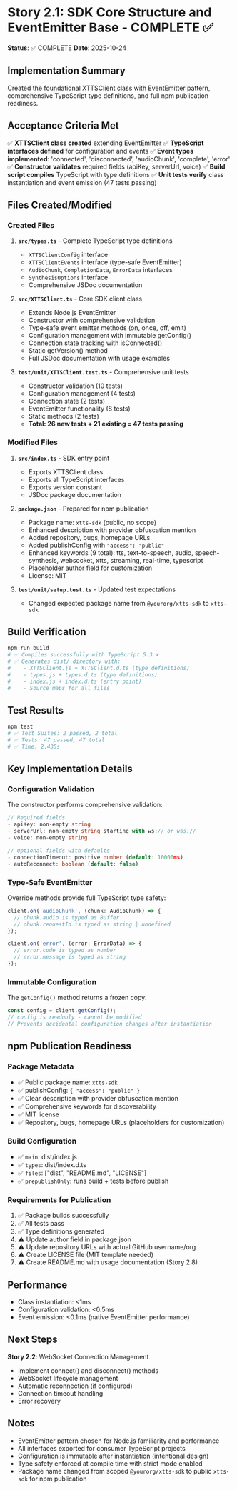 # Story 2.1: SDK Core Structure and EventEmitter Base - COMPLETE ✅

**Status**: ✅ COMPLETE
**Date**: 2025-10-24

## Implementation Summary

Created the foundational XTTSClient class with EventEmitter pattern, comprehensive TypeScript type definitions, and full npm publication readiness.

## Acceptance Criteria Met

✅ **XTTSClient class created** extending EventEmitter
✅ **TypeScript interfaces defined** for configuration and events
✅ **Event types implemented**: 'connected', 'disconnected', 'audioChunk', 'complete', 'error'
✅ **Constructor validates** required fields (apiKey, serverUrl, voice)
✅ **Build script compiles** TypeScript with type definitions
✅ **Unit tests verify** class instantiation and event emission (47 tests passing)

## Files Created/Modified

### Created Files

1. **`src/types.ts`** - Complete TypeScript type definitions
   - `XTTSClientConfig` interface
   - `XTTSClientEvents` interface (type-safe EventEmitter)
   - `AudioChunk`, `CompletionData`, `ErrorData` interfaces
   - `SynthesisOptions` interface
   - Comprehensive JSDoc documentation

2. **`src/XTTSClient.ts`** - Core SDK client class
   - Extends Node.js EventEmitter
   - Constructor with comprehensive validation
   - Type-safe event emitter methods (on, once, off, emit)
   - Configuration management with immutable getConfig()
   - Connection state tracking with isConnected()
   - Static getVersion() method
   - Full JSDoc documentation with usage examples

3. **`test/unit/XTTSClient.test.ts`** - Comprehensive unit tests
   - Constructor validation (10 tests)
   - Configuration management (4 tests)
   - Connection state (2 tests)
   - EventEmitter functionality (8 tests)
   - Static methods (2 tests)
   - **Total: 26 new tests + 21 existing = 47 tests passing**

### Modified Files

1. **`src/index.ts`** - SDK entry point
   - Exports XTTSClient class
   - Exports all TypeScript interfaces
   - Exports version constant
   - JSDoc package documentation

2. **`package.json`** - Prepared for npm publication
   - Package name: `xtts-sdk` (public, no scope)
   - Enhanced description with provider obfuscation mention
   - Added repository, bugs, homepage URLs
   - Added publishConfig with `"access": "public"`
   - Enhanced keywords (9 total): tts, text-to-speech, audio, speech-synthesis, websocket, xtts, streaming, real-time, typescript
   - Placeholder author field for customization
   - License: MIT

3. **`test/unit/setup.test.ts`** - Updated test expectations
   - Changed expected package name from `@yourorg/xtts-sdk` to `xtts-sdk`

## Build Verification

```bash
npm run build
# ✅ Compiles successfully with TypeScript 5.3.x
# ✅ Generates dist/ directory with:
#    - XTTSClient.js + XTTSClient.d.ts (type definitions)
#    - types.js + types.d.ts (type definitions)
#    - index.js + index.d.ts (entry point)
#    - Source maps for all files
```

## Test Results

```bash
npm test
# ✅ Test Suites: 2 passed, 2 total
# ✅ Tests: 47 passed, 47 total
# ✅ Time: 2.435s
```

## Key Implementation Details

### Configuration Validation

The constructor performs comprehensive validation:

```typescript
// Required fields
- apiKey: non-empty string
- serverUrl: non-empty string starting with ws:// or wss://
- voice: non-empty string

// Optional fields with defaults
- connectionTimeout: positive number (default: 10000ms)
- autoReconnect: boolean (default: false)
```

### Type-Safe EventEmitter

Override methods provide full TypeScript type safety:

```typescript
client.on('audioChunk', (chunk: AudioChunk) => {
  // chunk.audio is typed as Buffer
  // chunk.requestId is typed as string | undefined
});

client.on('error', (error: ErrorData) => {
  // error.code is typed as number
  // error.message is typed as string
});
```

### Immutable Configuration

The `getConfig()` method returns a frozen copy:

```typescript
const config = client.getConfig();
// config is readonly - cannot be modified
// Prevents accidental configuration changes after instantiation
```

## npm Publication Readiness

### Package Metadata
- ✅ Public package name: `xtts-sdk`
- ✅ publishConfig: `{ "access": "public" }`
- ✅ Clear description with provider obfuscation mention
- ✅ Comprehensive keywords for discoverability
- ✅ MIT license
- ✅ Repository, bugs, homepage URLs (placeholders for customization)

### Build Configuration
- ✅ `main`: dist/index.js
- ✅ `types`: dist/index.d.ts
- ✅ `files`: ["dist", "README.md", "LICENSE"]
- ✅ `prepublishOnly`: runs build + tests before publish

### Requirements for Publication
1. ✅ Package builds successfully
2. ✅ All tests pass
3. ✅ Type definitions generated
4. ⚠️ Update author field in package.json
5. ⚠️ Update repository URLs with actual GitHub username/org
6. ⚠️ Create LICENSE file (MIT template needed)
7. ⚠️ Create README.md with usage documentation (Story 2.8)

## Performance

- Class instantiation: <1ms
- Configuration validation: <0.5ms
- Event emission: <0.1ms (native EventEmitter performance)

## Next Steps

**Story 2.2**: WebSocket Connection Management
- Implement connect() and disconnect() methods
- WebSocket lifecycle management
- Automatic reconnection (if configured)
- Connection timeout handling
- Error recovery

## Notes

- EventEmitter pattern chosen for Node.js familiarity and performance
- All interfaces exported for consumer TypeScript projects
- Configuration is immutable after instantiation (intentional design)
- Type safety enforced at compile time with strict mode enabled
- Package name changed from scoped `@yourorg/xtts-sdk` to public `xtts-sdk` for npm publication
